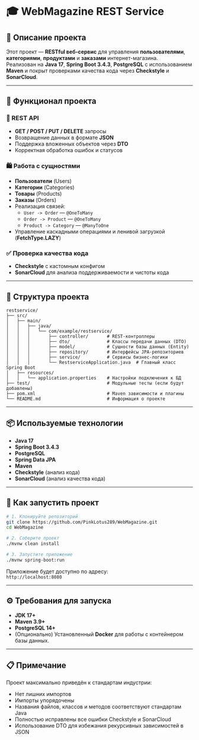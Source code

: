# 🎓 WebMagazine REST Service

## 📌 Описание проекта
Этот проект — **RESTful веб-сервис** для управления **пользователями**, **категориями**, **продуктами** и **заказами** интернет-магазина.  
Реализован на **Java 17**, **Spring Boot 3.4.3**, **PostgreSQL** с использованием **Maven** и покрыт проверками качества кода через **Checkstyle** и **SonarCloud**.

---

## 🚀 Функционал проекта

### 🔗 REST API
- **GET / POST / PUT / DELETE** запросы
- Возвращение данных в формате **JSON**
- Поддержка вложенных объектов через **DTO**
- Корректная обработка ошибок и статусов

### 🛍 Работа с сущностями
- **Пользователи** (Users)
- **Категории** (Categories)
- **Товары** (Products)
- **Заказы** (Orders)
- Реализация связей:
    - `User -> Order` — `@OneToMany`
    - `Order -> Product` — `@OneToMany`
    - `Product -> Category` — `@ManyToOne`
- Управление каскадными операциями и ленивой загрузкой (**FetchType.LAZY**)

### ✅ Проверка качества кода
- **Checkstyle** с кастомным конфигом
- **SonarCloud** для анализа поддерживаемости и чистоты кода

---

## 📂 Структура проекта

```plaintext
restservice/
├── src/
│   ├── main/
│   │   ├── java/
│   │   │   └── com/example/restservice/
│   │   │       ├── controller/       # REST-контроллеры
│   │   │       ├── dto/              # Классы передачи данных (DTO)
│   │   │       ├── model/            # Сущности базы данных (Entity)
│   │   │       ├── repository/       # Интерфейсы JPA-репозиториев
│   │   │       ├── service/          # Сервисы бизнес-логики
│   │   │       └── RestserviceApplication.java  # Главный класс Spring Boot
│   ├── resources/
│   │   └── application.properties    # Настройки подключения к БД
├── test/                             # Модульные тесты (если будут добавлены)
├── pom.xml                           # Maven зависимости и плагины
└── README.md                         # Информация о проекте
```

---

## 📦 Используемые технологии

- **Java 17**
- **Spring Boot 3.4.3**
- **PostgreSQL**
- **Spring Data JPA**
- **Maven**
- **Checkstyle** (анализ кода)
- **SonarCloud** (анализ качества кода)

---

## 🏁 Как запустить проект

```bash
# 1. Клонируйте репозиторий
git clone https://github.com/PinkLotus289/WebMagazine.git
cd WebMagazine

# 2. Соберите проект
./mvnw clean install

# 3. Запустите приложение
./mvnw spring-boot:run
```

Приложение будет доступно по адресу:  
`http://localhost:8080`

---

## ⚙ Требования для запуска

- **JDK 17+**
- **Maven 3.9+**
- **PostgreSQL 14+**
- (Опционально) Установленный **Docker** для работы с контейнером базы данных.

---

## 📋 Примечание

Проект максимально приведён к стандартам индустрии:
- Нет лишних импортов
- Импорты упорядочены
- Названия файлов, классов и методов соответствуют стандартам Java
- Полностью исправлены все ошибки Checkstyle и SonarCloud
- Использование DTO для избежания рекурсивных зависимостей в JSON
